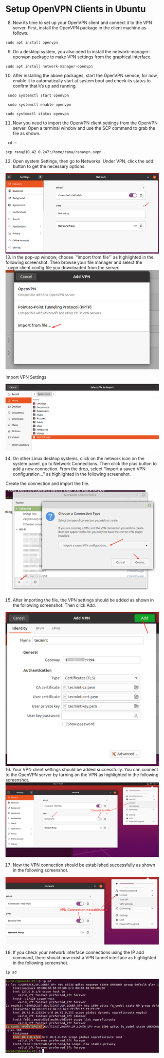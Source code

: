 # Setup OpenVPN Clients in Ubuntu
8. Now its time to set up your OpenVPN client and connect it to the VPN server. First, install the OpenVPN package in the client machine as follows.
```
sudo apt install openvpn
```
9. On a desktop system, you also need to install the network-manager-openvpn package to make VPN settings from the graphical interface.
```
sudo apt install network-manager-openvpn
```
10. After installing the above packages, start the OpenVPN service, for now, enable it to automatically start at system boot and check its status to confirm that it’s up and running.
```
 sudo systemctl start openvpn 
 ```
```
 sudo systemctl enable openvpn 
 ```
 ```
 sudo systemctl status openvpn 
```
11. Now you need to import the OpenVPN client settings from the OpenVPN server. Open a terminal window and use the SCP command to grab the file as shown.
```
 cd ~
 ```
 ```
scp rana@10.42.0.247:/home/rana/ranavpn.ovpn .
```
12. Open system Settings, then go to Networks. Under VPN, click the add button to get the necessary options.
<img src="./img/1.png" />
13. In the pop-up window, choose `“Import from file”` as highlighted in the following screenshot. Then browse your file manager and select the `.ovpn`client config file you downloaded from the server.

<img src="./img/2.png" />

Import VPN Settings

<img src="./img/3.png" />

14. On other Linux desktop systems, click on the network icon on the system panel, go to Network Connections. Then click the plus button to add a new connection. From the drop, select “Import a saved VPN configuration…” as highlighted in the following screenshot.

Create the connection and import the file.

<img src="./img/4.png" />

15. After importing the file, the VPN settings should be added as shown in the following screenshot. Then click Add.

<img src="./img/5.png" />
16. Your VPN client settings should be added successfully. You can connect to the OpenVPN server by turning on the VPN as highlighted in the following screenshot.

<img src="./img/6.png" />

17. Now the VPN connection should be established successfully as shown in the following screenshot.

<img src="./img/7.png" />

18. If you check your network interface connections using the IP add command, there should now exist a VPN tunnel interface as highlighted in the following screenshot.

```
ip ad
```
<img src="./img/8.png" />